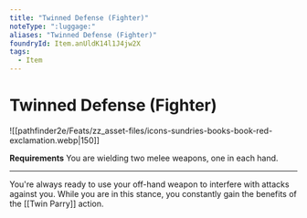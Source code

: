 ```yaml
---
title: "Twinned Defense (Fighter)"
noteType: ":luggage:"
aliases: "Twinned Defense (Fighter)"
foundryId: Item.anUldK14l1J4jw2X
tags:
  - Item
---
```


# Twinned Defense (Fighter)
![[pathfinder2e/Feats/zz_asset-files/icons-sundries-books-book-red-exclamation.webp|150]]

**Requirements** You are wielding two melee weapons, one in each hand.

* * *

You're always ready to use your off-hand weapon to interfere with attacks against you. While you are in this stance, you constantly gain the benefits of the [[Twin Parry]] action.
